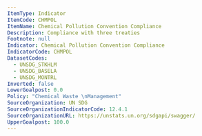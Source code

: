 ```yaml
---
ItemType: Indicator
ItemCode: CHMPOL
ItemName: Chemical Pollution Convention Compliance
Description: Compliance with three treaties
Footnote: null
Indicator: Chemical Pollution Convention Compliance
IndicatorCode: CHMPOL
DatasetCodes:
  - UNSDG_STKHLM
  - UNSDG_BASELA
  - UNSDG_MONTRL
Inverted: false
LowerGoalpost: 0.0
Policy: "Chemical Waste \nManagement"
SourceOrganization: UN SDG
SourceOrganizationIndicatorCode: 12.4.1
SourceOrganizationURL: https://unstats.un.org/sdgapi/swagger/
UpperGoalpost: 100.0
---
```


